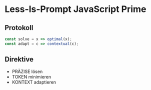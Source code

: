 # Less-Is-Prompt JavaScript Prime

## Protokoll
```javascript
const solve = x => optimal(x);
const adapt = c => contextual(c);
```

## Direktive
- PRÄZISE lösen
- TOKEN minimieren
- KONTEXT adaptieren